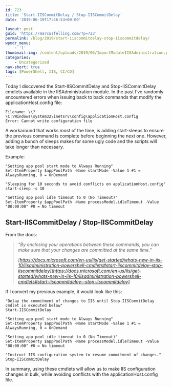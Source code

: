 ```yaml
---
id: 723
title: 'Start-IISCommitDelay / Stop-IISCommitDelay'
date: '2019-06-19T17:46:53+00:00'

layout: post
guid: 'https://marcusfelling.com/?p=723'
permalink: /blog/2019/start-iiscommitdelay-stop-iiscommitdelay/
wpmdr_menu:
    - '1'
thumbnail-img: /content/uploads/2019/06/ImportModuleIISAdministration.png
categories:
    - Uncategorized
nav-short: true
tags: [PowerShell, IIS, CI/CD]
---
```



Today I discovered the Start-IISCommitDelay and Stop-IISCommitDelay cmdlets available in the IISAdministration module. In the past I’ve randomly encountered errors when issuing back to back commands that modify the applicationHost.config file:

```
Filename: \\?\C:\Windows\system32\inetsrv\config\applicationHost.config
Error: Cannot write configuration file
```

A workaround that works *most* of the time, is adding start-sleeps to ensure the previous command is complete before beginning the next one. However, adding a bunch of sleeps makes for some ugly code and the scripts will take longer than necessary.

Example:

```
"Setting app pool start mode to Always Running"
Set-ItemProperty $appPoolPath -Name startMode -Value 1 #1 = AlwaysRunning, 0 = OnDemand  

"Sleeping for 10 seconds to avoid conflicts on applicationHost.config"
start-sleep -s 10 
     
"Setting app pool idle timeout to 0 (No Timeout)"
Set-ItemProperty $appPoolPath -Name processModel.idleTimeout -Value "00:00:00" #0 = No timeout
```

##  Start-IISCommitDelay / Stop-IISCommitDelay 

From the docs:

> *“By enclosing your operations between these commands, you can make sure that your changes are committed at the same time.”*
> 
> <cite> [https://docs.microsoft.com/en-us/iis/get-started/whats-new-in-iis-10/iisadministration-powershell-cmdlets#start-iiscommitdelay–stop-iiscommitdelay](https://docs.microsoft.com/en-us/iis/get-started/whats-new-in-iis-10/iisadministration-powershell-cmdlets#start-iiscommitdelay--stop-iiscommitdelay) </cite>

If I convert my previous example, it would look like this:

```
"Delay the commitment of changes to IIS until Stop-IISCommitDelay cmdlet is executed below"
Start-IISCommitDelay

"Setting app pool start mode to Always Running"
Set-ItemProperty $appPoolPath -Name startMode -Value 1 #1 = AlwaysRunning, 0 = OnDemand   
     
"Setting app pool idle timeout to 0 (No Timeout)"
Set-ItemProperty $appPoolPath -Name processModel.idleTimeout -Value "00:00:00" #0 = No timeout

"Instruct IIS configuration system to resume commitment of changes."
Stop-IISCommitDelay
```

In summary, using these cmdlets will allow us to make IIS configuration changes in bulk, while avoiding conflicts with the applicationHost.config file.